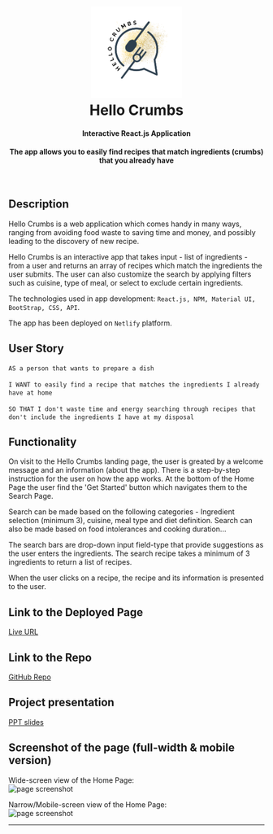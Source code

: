<h1 align="center"> 
    <br>
  <a><img src="https://github.com/koolleeo/Hello-Crumbs-Project/blob/main/src/assets/logo.png" alt="App Logo" width="180"></a>
  <br>Hello Crumbs</h1>
  <strong><h4 align="center">Interactive React.js Application</h4></strong>
<h4 align="center">The app allows you to easily find recipes that match ingredients (crumbs) that you already have</h4>
</br>

## Description

Hello Crumbs is a web application which comes handy in many ways, ranging from avoiding food waste to saving time and money, and possibly leading to the discovery of new recipe.

Hello Crumbs is an interactive app that takes input - list of ingredients - from a user and returns an array of recipes which match the ingredients the user submits. The user can also customize the search by applying filters such as cuisine, type of meal, or select to exclude certain ingredients. 

The technologies used in app development: ``React.js, NPM, Material UI, BootStrap, CSS, API``.

The app has been deployed on ``Netlify`` platform.

## User Story
```
AS a person that wants to prepare a dish​

I WANT to easily find a recipe that matches the ingredients I already have at home​

SO THAT I don't waste time and energy searching through recipes that don't include the ingredients I have at my disposal​
```
## Functionality

On visit to the Hello Crumbs landing page, the user is greated by a welcome message and an information (about the app). There is a step-by-step instruction for the user on how the app works. At the bottom of the Home Page the user find the 'Get Started' button which navigates them to the Search Page.

Search can be made based on the following categories - Ingredient selection (minimum 3), cuisine, meal type and diet definition. Search can also be made based on food intolerances and cooking duration... 

The search bars are drop-down input field-type that provide suggestions as the user enters the ingredients. The search recipe takes a minimum of 3 ingredients to return a list of recipes.

When the user clicks on a recipe, the recipe and its information is presented to the user.

## Link to the Deployed Page
[Live URL](https:)

## Link to the Repo
[GitHub Repo](https://github.com/koolleeo/Hello-Crumbs-Project.git)

## Project presentation 
[PPT slides](https://studentswncac-my.sharepoint.com/:p:/g/personal/mbi108133_westnotts_ac_uk/EURi3RgBtn1PmsTowAu99UYBRUCEcLufm5VxqKLnaExJUQ?rtime=nFtCpBEb20g)

## Screenshot of the page (full-width & mobile version)

Wide-screen view of the Home Page: <br/>
<img src="https://github.com/ladycosy/Hello-Crumbs-Project/blob/main/src/assets/screenshots/screenshot-homepage-wide.png" alt="page screenshot" width="400"/>

Narrow/Mobile-screen view of the Home Page:<br/>
<img src="https://github.com/ladycosy/Hello-Crumbs-Project/blob/main/src/assets/screenshots/screenshot-homepage-mobile.png" alt="page screenshot" width="200"/>

---


